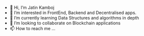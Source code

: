 - 👋 Hi, I’m Jatin Kamboj
- 👀 I’m interested in FrontEnd, Backend and Decentralised apps.
- 🌱 I’m currently learning Data Structures and algorithms in depth
- 💞️ I’m looking to collaborate on Blockchain applications
- 📫 How to reach me ...

<!---
jatin-maropost/jatin-maropost is a ✨ special ✨ repository because its `README.md` (this file) appears on your GitHub profile.
You can click the Preview link to take a look at your changes.
--->
